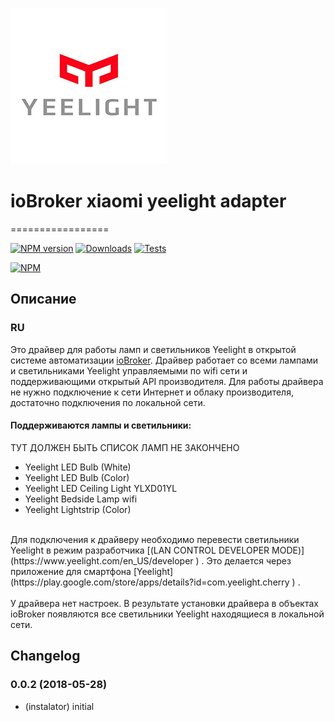 ![Logo](admin/yeelight.png)
# ioBroker xiaomi yeelight adapter
=================

[![NPM version](http://img.shields.io/npm/v/iobroker.yeelight.svg)](https://www.npmjs.com/package/iobroker.yeelight)
[![Downloads](https://img.shields.io/npm/dm/iobroker.yeelight.svg)](https://www.npmjs.com/package/iobroker.yeelight)
[![Tests](http://img.shields.io/travis/instalator/ioBroker.yeelight/master.svg)](https://travis-ci.org/instalator/ioBroker.yeelight)

[![NPM](https://nodei.co/npm/iobroker.yeelight.png?downloads=true)](https://nodei.co/npm/iobroker.yeelight/)

## Описание
### RU<br/>
Это драйвер для работы ламп и светильников Yeelight в открытой системе автоматизации [ioBroker](https://github.com/ioBroker/ioBroker). 
Драйвер работает со всеми лампами и светильниками Yeelight управляемыми по wifi сети и поддерживающими открытый API производителя.
Для работы драйвера не нужно подключение к сети Интернет и облаку производителя, достаточно подключения по локальной сети.<br/>

#### Поддерживаются лампы и светильники:<br/>

ТУТ ДОЛЖЕН БЫТЬ СПИСОК ЛАМП НЕ ЗАКОНЧЕНО<br/>
+ Yeelight LED Bulb (White) 
+ Yeelight LED Bulb (Color)
+ Yeelight LED Ceiling Light YLXD01YL
+ Yeelight Bedside Lamp wifi
+ Yeelight Lightstrip (Color)
<br/>
Для подключения к драйверу необходимо перевести светильники Yeelight в режим разработчика  [(LAN CONTROL DEVELOPER MODE)](https://www.yeelight.com/en_US/developer )  . Это делается через приложение для смартфона  [Yeelight](https://play.google.com/store/apps/details?id=com.yeelight.cherry )  .<br/>
<br/>
У драйвера нет настроек. В результате установки драйвера в объектах ioBroker появляются все светильники Yeelight находящиеся в локальной сети.<br/>

## Changelog

### 0.0.2 (2018-05-28)
* (instalator) initial
